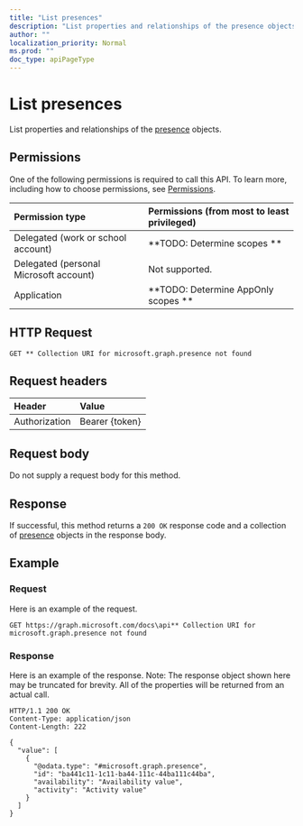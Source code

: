```yaml
---
title: "List presences"
description: "List properties and relationships of the presence objects."
author: ""
localization_priority: Normal
ms.prod: ""
doc_type: apiPageType
---
```


# List presences

List properties and relationships of the [presence](../resources/presence.md) objects.

## Permissions
One of the following permissions is required to call this API. To learn more, including how to choose permissions, see [Permissions](/concepts/permissions-reference.md).

|Permission type|Permissions (from most to least privileged)|
|:---|:---|
|Delegated (work or school account)|**TODO: Determine scopes **|
|Delegated (personal Microsoft account)|Not supported.|
|Application|**TODO: Determine AppOnly scopes **|

## HTTP Request
<!-- {
  "blockType": "ignored"
}
-->
``` http
GET ** Collection URI for microsoft.graph.presence not found
```

## Request headers
|Header|Value|
|:---|:---|
|Authorization|Bearer {token}|

## Request body
Do not supply a request body for this method.

## Response
If successful, this method returns a `200 OK` response code and a collection of [presence](../resources/presence.md) objects in the response body.

## Example

### Request
Here is an example of the request.
<!-- {
  "blockType": "request",
  "name": "get_presence"
}
-->
``` http
GET https://graph.microsoft.com/docs\api** Collection URI for microsoft.graph.presence not found
```

### Response
Here is an example of the response. Note: The response object shown here may be truncated for brevity. All of the properties will be returned from an actual call.
<!-- {
  "blockType": "response",
  "truncated": true,
  "@odata.type": "collection(microsoft.graph.presence)"
}
-->
``` http
HTTP/1.1 200 OK
Content-Type: application/json
Content-Length: 222

{
  "value": [
    {
      "@odata.type": "#microsoft.graph.presence",
      "id": "ba441c11-1c11-ba44-111c-44ba111c44ba",
      "availability": "Availability value",
      "activity": "Activity value"
    }
  ]
}
```

